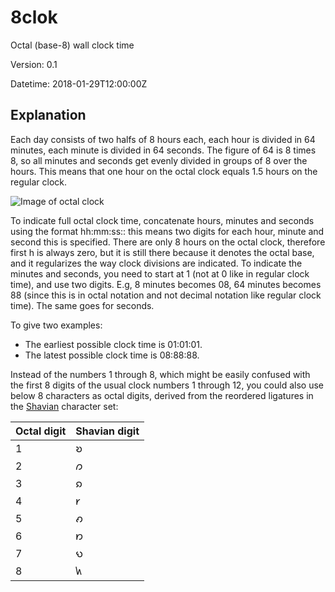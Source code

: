 # 8clok
Octal (base-8) wall clock time

Version: 0.1

Datetime: 2018-01-29T12:00:00Z

## Explanation

Each day consists of two halfs of 8 hours each, each hour is divided in 64 minutes, each minute is divided in 64 seconds. The figure of 64 is 8 times 8, so all minutes and seconds get evenly divided in groups of 8 over the hours. This means that one hour on the octal clock equals 1.5 hours on the regular clock.

![Image of octal clock](https://cdn.shopify.com/s/files/1/0358/9733/products/Art_a5a2374d-adb5-476b-b071-5e80dc4d1842_grande.png?v=1487108992)

To indicate full octal clock time, concatenate hours, minutes and seconds using the format hh:mm:ss:: this means two digits for each hour, minute and second this is specified. There are only 8 hours on the octal clock, therefore first h is always zero, but it is still there because it denotes the octal base, and it regularizes the way clock divisions are indicated. To indicate the minutes and seconds, you need to start at 1 (not at 0 like in regular clock time), and use two digits. E.g, 8 minutes becomes 08, 64 minutes becomes 88 (since this is in octal notation and not decimal notation like regular clock time). The same goes for seconds.

To give two examples:
- The earliest possible clock time is 01:01:01.
- The latest possible clock time is 08:88:88.

Instead of the numbers 1 through 8, which might be easily confused with the first 8 digits of the usual clock numbers 1 through 12, you could also use below 8 characters as octal digits, derived from the reordered ligatures in the [Shavian](https://en.wikipedia.org/wiki/Shavian_alphabet#Letters) character set:

Octal digit | Shavian digit
------------ | -------------
1 | 𐑹
2 | 𐑼
3 | 𐑸
4 | 𐑾
5 | 𐑺
6 | 𐑽
7 | 𐑻
8 | 𐑿
